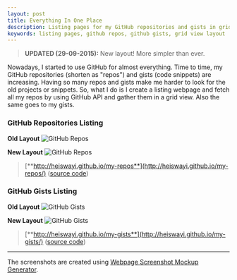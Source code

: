 ```yaml
---
layout: post
title: Everything In One Place
description: Listing pages for my GitHub repositories and gists in grid view.
keywords: listing pages, github repos, github gists, grid view layout
---
```


> **UPDATED (29-09-2015):** New layout! More simpler than ever.

Nowadays, I started to use GitHub for almost everything. Time to time, my GitHub repositories (shorten as "repos") and gists (code snippets) are increasing. Having so many repos and gists make me harder to look for the old projects or snippets. So, what I do is I create a listing webpage and fetch all my repos by using GitHub API and gather them in a grid view. Also the same goes to my gists.

### GitHub Repositories Listing

**Old Layout**
![GitHub Repos](http://heiswayi.github.io/images/20150914/my-repos.png)

**New Layout**
![GitHub Repos](http://heiswayi.github.io/images/20150914/my-repos-2.png)

>[**http://heiswayi.github.io/my-repos**](http://heiswayi.github.io/my-repos/) ([source code](https://github.com/heiswayi/my-repos))

### GitHub Gists Listing

**Old Layout**
![GitHub Gists](http://heiswayi.github.io/images/20150914/my-gists.png)

**New Layout**
![GitHub Gists](http://heiswayi.github.io/images/20150914/my-gists-2.png)

>[**http://heiswayi.github.io/my-gists**](http://heiswayi.github.io/my-gists/) ([source code](https://github.com/heiswayi/my-gists))

---

The screenshots are created using [Webpage Screenshot Mockup Generator](http://wayi.me/webpage-screenshot/).
